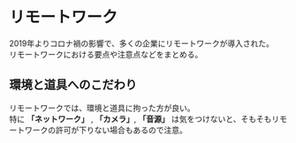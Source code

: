 # リモートワーク
2019年よりコロナ禍の影響で、多くの企業にリモートワークが導入された。  
リモートワークにおける要点や注意点などをまとめる。

## 環境と道具へのこだわり
リモートワークでは、環境と道具に拘った方が良い。  
特に **「ネットワーク」** , **「カメラ」**, **「音源」** は気をつけないと、そもそもリモートワークの許可が下りない場合もあるので注意。

